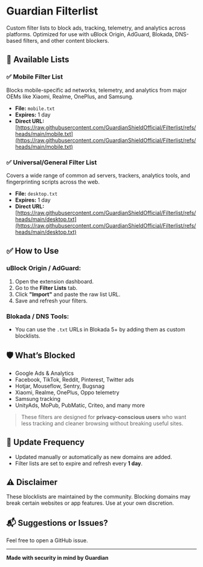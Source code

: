 # Guardian Filterlist

Custom filter lists to block ads, tracking, telemetry, and analytics across platforms. Optimized for use with uBlock Origin, AdGuard, Blokada, DNS-based filters, and other content blockers.

## 📂 Available Lists

### ✅ Mobile Filter List
Blocks mobile-specific ad networks, telemetry, and analytics from major OEMs like Xiaomi, Realme, OnePlus, and Samsung.

- **File:** `mobile.txt`
- **Expires:** 1 day
- **Direct URL:** [https://raw.githubusercontent.com/GuardianShieldOfficial/Filterlist/refs/heads/main/mobile.txt](https://raw.githubusercontent.com/GuardianShieldOfficial/Filterlist/refs/heads/main/mobile.txt)

### ✅ Universal/General Filter List
Covers a wide range of common ad servers, trackers, analytics tools, and fingerprinting scripts across the web.

- **File:** `desktop.txt`
- **Expires:** 1 day
- **Direct URL:** [https://raw.githubusercontent.com/GuardianShieldOfficial/Filterlist/refs/heads/main/desktop.txt](https://raw.githubusercontent.com/GuardianShieldOfficial/Filterlist/refs/heads/main/desktop.txt)

## ✅ How to Use

### uBlock Origin / AdGuard:
1. Open the extension dashboard.
2. Go to the **Filter Lists** tab.
3. Click **"Import"** and paste the raw list URL.
4. Save and refresh your filters.

### Blokada / DNS Tools:
- You can use the `.txt` URLs in Blokada 5+ by adding them as custom blocklists.

## 🛡️ What’s Blocked

- Google Ads & Analytics  
- Facebook, TikTok, Reddit, Pinterest, Twitter ads  
- Hotjar, Mouseflow, Sentry, Bugsnag  
- Xiaomi, Realme, OnePlus, Oppo telemetry  
- Samsung tracking  
- UnityAds, MoPub, PubMatic, Criteo, and many more

> These filters are designed for **privacy-conscious users** who want less tracking and cleaner browsing without breaking useful sites.

## 📅 Update Frequency

- Updated manually or automatically as new domains are added.
- Filter lists are set to expire and refresh every **1 day**.

## ⚠️ Disclaimer

These blocklists are maintained by the community. Blocking domains may break certain websites or app features. Use at your own discretion.

## 📬 Suggestions or Issues?

Feel free to open a GitHub issue.

---

**Made with security in mind by Guardian**
